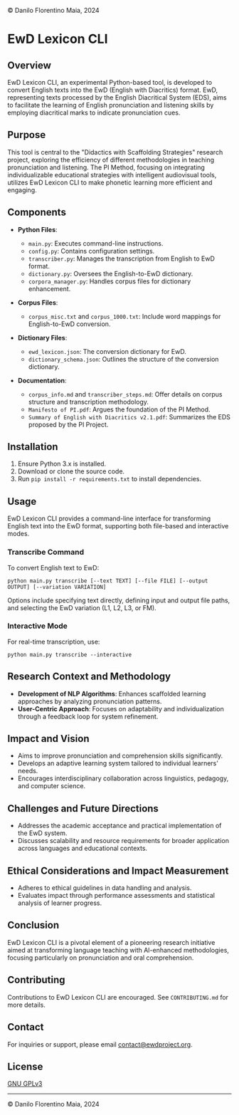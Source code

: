 © Danilo Florentino Maia, 2024

# EwD Lexicon CLI

## Overview

EwD Lexicon CLI, an experimental Python-based tool, is developed to convert English texts into the EwD (English with Diacritics) format. EwD, representing texts processed by the English Diacritical System (EDS), aims to facilitate the learning of English pronunciation and listening skills by employing diacritical marks to indicate pronunciation cues.

## Purpose

This tool is central to the "Didactics with Scaffolding Strategies" research project, exploring the efficiency of different methodologies in teaching pronunciation and listening. The PI Method, focusing on integrating individualizable educational strategies with intelligent audiovisual tools, utilizes EwD Lexicon CLI to make phonetic learning more efficient and engaging.

## Components

- **Python Files**:

  - `main.py`: Executes command-line instructions.
  - `config.py`: Contains configuration settings.
  - `transcriber.py`: Manages the transcription from English to EwD format.
  - `dictionary.py`: Oversees the English-to-EwD dictionary.
  - `corpora_manager.py`: Handles corpus files for dictionary enhancement.

- **Corpus Files**:

  - `corpus_misc.txt` and `corpus_1000.txt`: Include word mappings for English-to-EwD conversion.

- **Dictionary Files**:

  - `ewd_lexicon.json`: The conversion dictionary for EwD.
  - `dictionary_schema.json`: Outlines the structure of the conversion dictionary.

- **Documentation**:
  - `corpus_info.md` and `transcriber_steps.md`: Offer details on corpus structure and transcription methodology.
  - `Manifesto of PI.pdf`: Argues the foundation of the PI Method.
  - `Summary of English with Diacritics v2.1.pdf`: Summarizes the EDS proposed by the PI Project.

## Installation

1. Ensure Python 3.x is installed.
2. Download or clone the source code.
3. Run `pip install -r requirements.txt` to install dependencies.

## Usage

EwD Lexicon CLI provides a command-line interface for transforming English text into the EwD format, supporting both file-based and interactive modes.

### Transcribe Command

To convert English text to EwD:

```
python main.py transcribe [--text TEXT] [--file FILE] [--output OUTPUT] [--variation VARIATION]
```

Options include specifying text directly, defining input and output file paths, and selecting the EwD variation (L1, L2, L3, or FM).

### Interactive Mode

For real-time transcription, use:

```
python main.py transcribe --interactive
```

## Research Context and Methodology

- **Development of NLP Algorithms**: Enhances scaffolded learning approaches by analyzing pronunciation patterns.
- **User-Centric Approach**: Focuses on adaptability and individualization through a feedback loop for system refinement.

## Impact and Vision

- Aims to improve pronunciation and comprehension skills significantly.
- Develops an adaptive learning system tailored to individual learners' needs.
- Encourages interdisciplinary collaboration across linguistics, pedagogy, and computer science.

## Challenges and Future Directions

- Addresses the academic acceptance and practical implementation of the EwD system.
- Discusses scalability and resource requirements for broader application across languages and educational contexts.

## Ethical Considerations and Impact Measurement

- Adheres to ethical guidelines in data handling and analysis.
- Evaluates impact through performance assessments and statistical analysis of learner progress.

## Conclusion

EwD Lexicon CLI is a pivotal element of a pioneering research initiative aimed at transforming language teaching with AI-enhanced methodologies, focusing particularly on pronunciation and oral comprehension.

## Contributing

Contributions to EwD Lexicon CLI are encouraged. See `CONTRIBUTING.md` for more details.

## Contact

For inquiries or support, please email [contact@ewdproject.org](mailto:contact@ewdproject.org).

## License

[GNU GPLv3](./LICENCE.txt)

---

© Danilo Florentino Maia, 2024
